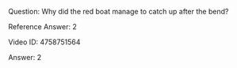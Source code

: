 Question: Why did the red boat manage to catch up after the bend?

Reference Answer: 2

Video ID: 4758751564

Answer: 2

